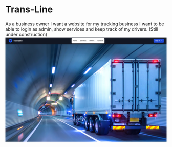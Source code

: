 # Trans-Line
As a business owner
I want a website for my trucking business
I want to be able to login as admin, show services and keep track of my drivers.
(Still under construction)
<img src="Develop/public/images/website.png">


